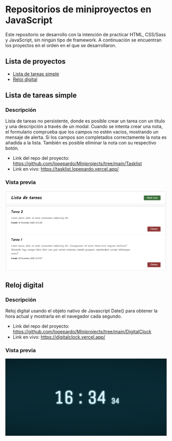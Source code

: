 # Repositorios de miniproyectos en JavaScript

Este repositorio se desarrollo con la intención de practicar HTML, CSS/Sass y JavaScript, sin ningún tipo de framework. A continuación se encuentran los proyectos en el orden en el que se desarrollaron.

## Lista de proyectos

- [Lista de tareas simple](#tasklist)
- [Reloj digital](#digitalclock)

<h2 id="tasklist">Lista de tareas simple</h2>

### Descripción

Lista de tareas no persistente, donde es posible crear un tarea con un titulo y una descripción a través de un modal. Cuando se intenta crear una nota, el formulario comprueba que los campos no estén vacíos, mostrando un mensaje de alerta. Si los campos son completados correctamente la nota es añadida a la lista. También es posible eliminar la nota con su respectivo botón.

- Link del repo del proyecto: https://github.com/lopepardo/Miniprojects/tree/main/Tasklist
- Link en vivo: https://tasklist.lopepardo.vercel.app/

### Vista previa

<p align="center">
    <img src="https://github.com/lopepardo/Miniprojects/blob/main/images/Tasklist.PNG" width="600"></img>
</p>

<h2 id="digitalclock">Reloj digital</h2>

### Descripción

Reloj digital usando el objeto nativo de Javascript Date() para obtener la hora actual y mostrarla en el navegador cada segundo.

- Link del repo del proyecto: https://github.com/lopepardo/Miniprojects/tree/main/DigitalClock
- Link en vivo: https://digitalclock.vercel.app/

### Vista previa

<p align="center">
    <img src="https://github.com/lopepardo/Miniprojects/blob/main/images/DigitalClock.PNG" width="600"></img>
</p>
